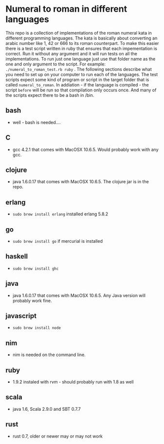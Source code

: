 # Numeral to roman in different languages

This repo is a collection of implementations of the roman numeral kata in different programming languages. The kata is basically about converting an arabic number like 1, 42 or 666 to its roman counterpart. To make this easier there is a test script written in ruby that ensures that each impementation is correct. Run it without any argument and it will run tests on all the implementations. To run just one language just use that folder name as the one and only argument to the script. For example: `./numeral_to_roman_test.rb ruby` . The following sections describe what you need to set up on your computer to run each of the languages. The test scripts expect some kind of program or script in the target folder that is called `numeral_to_roman`. In addiation - if the language is compiled - the script `before` will be run so that compilation only occurs once. And many of the scripts expect there to be a bash in /bin.

## bash
* well - bash is needed....

## C
* gcc 4.2.1 that comes with MacOSX 10.6.5. Would probably work with any gcc.

## clojure
* java 1.6.0.17 that comes with MacOSX 10.6.5. The clojure jar is in the repo.

## erlang
* `sudo brew install erlang` installed erlang 5.8.2

## go
* `sudo brew install go` if mercurial is installed

## haskell
* `sudo brew install ghc`

## java
* java 1.6.0.17 that comes with MacOSX 10.6.5. Any Java version will probably work fine.

## javascript
* `sudo brew install node`

## nim
* nim is needed on the command line.

## ruby 
* 1.9.2 instaled with rvm - should probably run with 1.8 as well

## scala
* java 1.6, Scala 2.9.0 and SBT 0.7.7

## rust
* rust 0.7, older or newer may or may not work

